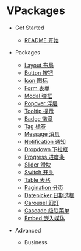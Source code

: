 # VPackages

* Get Started
  * [README 开始](README.md)
* Packages
  * [Layout 布局](pkgs/layout.md)
  * [Button 按钮](pkgs/button.md)
  * [Icon 图标](pkgs/icon.md)
  * [Form 表单](pkgs/form.md)
  * [Modal 弹框](pkgs/modal.md)
  * [Popover 浮层](pkgs/popover.md)
  * [Tooltip 提示](pkgs/tooltip.md)
  * [Badge 徽章](pkgs/badge.md)
  * [Tag 标签](pkgs/tag.md)
  * [Message 消息](pkgs/message.md)
  * [Notification 通知](pkgs/notification.md)
  * [Dropdown 下拉框](pkgs/dropdown.md)
  * [Progress 进度条](pkgs/progress.md)
  * [Slider 滑块](pkgs/slider.md)
  * [Switch 开关](pkgs/switch.md)
  * [Table 表格](pkgs/table.md)
  * [Pagination 分页](/)
  * [Datepicker 日期选框](/)
  * [Carousel 幻灯](/)
  * [Cascade 级联菜单](/)
  * [Embed 嵌入媒体](/)

* Advanced
  * Business

<script>
  // install all packages
  import Vue from 'vue'
  import 'packages/index'
  import ComponentDoc from 'docs_lib/ComponentDocTable.vue'

  Vue.component('component-doc-table', ComponentDoc)

  export default {}
</script>

<style lang="scss" type="text/scss">
  @import url("https://cdn.bootcss.com/animate.css/3.5.2/animate.min.css");
  @import url("https://maxcdn.bootstrapcdn.com/font-awesome/4.7.0/css/font-awesome.min.css");
  @import url("//at.alicdn.com/t/font_478063_w38kzqqd5ilr3sor.css");
  @import "~root/scss/vui.scss";
  @import "~docs_lib/common.scss";

  .sidebar-nav {
    .markdown-section {
      padding: 0;
    }
  }

  .main-pkg-page {
    margin: 0 auto;
    max-width: 800px;
    position: relative;
  }
</style>